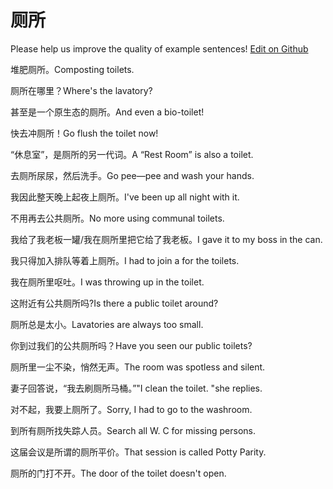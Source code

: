 # 厕所

Please help us improve the quality of example sentences! [Edit on Github](https://github.com/jiyushe/jiyu-example-sentence-source/blob/main/chinese/cesuo.md)

<p><span class="chinese">堆肥厕所。</span><span class="english">Composting toilets.</span></p>

<p><span class="chinese">厕所在哪里？</span><span class="english">Where's the lavatory?</span></p>

<p><span class="chinese">甚至是一个原生态的厕所。</span><span class="english">And even a bio-toilet!</span></p>

<p><span class="chinese">快去冲厕所！</span><span class="english">Go flush the toilet now!</span></p>

<p><span class="chinese">“休息室”，是厕所的另一代词。</span><span class="english">A “Rest Room” is also a toilet.</span></p>

<p><span class="chinese">去厕所尿尿，然后洗手。</span><span class="english">Go pee—pee and wash your hands.</span></p>

<p><span class="chinese">我因此整天晚上起夜上厕所。</span><span class="english">I've been up all night with it.</span></p>

<p><span class="chinese">不用再去公共厕所。</span><span class="english">No more using communal toilets.</span></p>

<p><span class="chinese">我给了我老板一罐/我在厕所里把它给了我老板。</span><span class="english">I gave it to my boss in the can.</span></p>

<p><span class="chinese">我只得加入排队等着上厕所。</span><span class="english">I had to join a for the toilets.</span></p>

<p><span class="chinese">我在厕所里呕吐。</span><span class="english">I was throwing up in the toilet.</span></p>

<p><span class="chinese">这附近有公共厕所吗?</span><span class="english">Is there a public toilet around?</span></p>

<p><span class="chinese">厕所总是太小。</span><span class="english">Lavatories are always too small.</span></p>

<p><span class="chinese">你到过我们的公共厕所吗？</span><span class="english">Have you seen our public toilets?</span></p>

<p><span class="chinese">厕所里一尘不染，悄然无声。</span><span class="english">The room was spotless and silent.</span></p>

<p><span class="chinese">妻子回答说，“我去刷厕所马桶。”</span><span class="english">"I clean the toilet. "she replies.</span></p>

<p><span class="chinese">对不起，我要上厕所了。</span><span class="english">Sorry, I had to go to the washroom.</span></p>

<p><span class="chinese">到所有厕所找失踪人员。</span><span class="english">Search all W. C for missing persons.</span></p>

<p><span class="chinese">这届会议是所谓的厕所平价。</span><span class="english">That session is called Potty Parity.</span></p>

<p><span class="chinese">厕所的门打不开。</span><span class="english">The door of the toilet doesn't open.</span></p>

